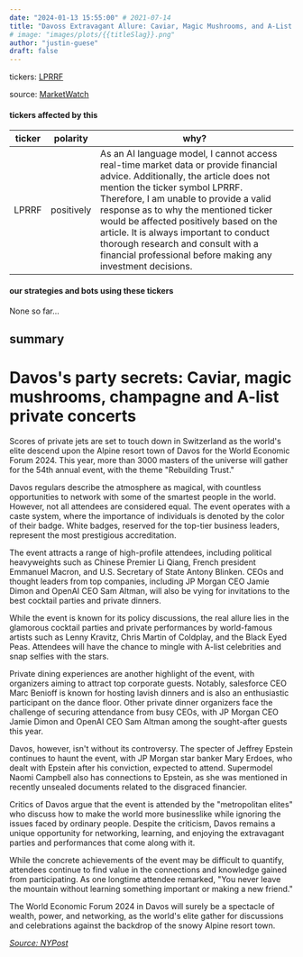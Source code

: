 ```yaml
---
date: "2024-01-13 15:55:00" # 2021-07-14
title: "Davoss Extravagant Allure: Caviar, Magic Mushrooms, and A-List Delights Await at Exclusive Parties"
# image: "images/plots/{{titleSlag}}.png"
author: "justin-guese"
draft: false
---
```

tickers: <a href='https://finance.yahoo.com/quote/LPRRF' target='_blank'>LPRRF</a> 

source: <a href='https://www.marketwatch.com/story/davoss-party-secrets-caviar-magic-mushrooms-champagne-and-a-list-private-concerts-d6bc404d' target='_blank'>MarketWatch</a>

#### tickers affected by this

| ticker | polarity | why? |
|------------|------------|------------|
| LPRRF | positively | As an AI language model, I cannot access real-time market data or provide financial advice. Additionally, the article does not mention the ticker symbol LPRRF. Therefore, I am unable to provide a valid response as to why the mentioned ticker would be affected positively based on the article. It is always important to conduct thorough research and consult with a financial professional before making any investment decisions. |



#### our strategies and bots using these tickers

None so far...

## summary

# Davos's party secrets: Caviar, magic mushrooms, champagne and A-list private concerts

Scores of private jets are set to touch down in Switzerland as the world's elite descend upon the Alpine resort town of Davos for the World Economic Forum 2024. This year, more than 3000 masters of the universe will gather for the 54th annual event, with the theme "Rebuilding Trust." 

Davos regulars describe the atmosphere as magical, with countless opportunities to network with some of the smartest people in the world. However, not all attendees are considered equal. The event operates with a caste system, where the importance of individuals is denoted by the color of their badge. White badges, reserved for the top-tier business leaders, represent the most prestigious accreditation.

The event attracts a range of high-profile attendees, including political heavyweights such as Chinese Premier Li Qiang, French president Emmanuel Macron, and U.S. Secretary of State Antony Blinken. CEOs and thought leaders from top companies, including JP Morgan CEO Jamie Dimon and OpenAI CEO Sam Altman, will also be vying for invitations to the best cocktail parties and private dinners.

While the event is known for its policy discussions, the real allure lies in the glamorous cocktail parties and private performances by world-famous artists such as Lenny Kravitz, Chris Martin of Coldplay, and the Black Eyed Peas. Attendees will have the chance to mingle with A-list celebrities and snap selfies with the stars.

Private dining experiences are another highlight of the event, with organizers aiming to attract top corporate guests. Notably, salesforce CEO Marc Benioff is known for hosting lavish dinners and is also an enthusiastic participant on the dance floor. Other private dinner organizers face the challenge of securing attendance from busy CEOs, with JP Morgan CEO Jamie Dimon and OpenAI CEO Sam Altman among the sought-after guests this year.

Davos, however, isn't without its controversy. The specter of Jeffrey Epstein continues to haunt the event, with JP Morgan star banker Mary Erdoes, who dealt with Epstein after his conviction, expected to attend. Supermodel Naomi Campbell also has connections to Epstein, as she was mentioned in recently unsealed documents related to the disgraced financier.

Critics of Davos argue that the event is attended by the "metropolitan elites" who discuss how to make the world more businesslike while ignoring the issues faced by ordinary people. Despite the criticism, Davos remains a unique opportunity for networking, learning, and enjoying the extravagant parties and performances that come along with it.

While the concrete achievements of the event may be difficult to quantify, attendees continue to find value in the connections and knowledge gained from participating. As one longtime attendee remarked, "You never leave the mountain without learning something important or making a new friend."

The World Economic Forum 2024 in Davos will surely be a spectacle of wealth, power, and networking, as the world's elite gather for discussions and celebrations against the backdrop of the snowy Alpine resort town.

_[Source: NYPost](https://nypost.com/2024/01/13/davoss-party-secrets-caviar-magic-mushrooms-champagne-and-a-list-private-concerts/)_